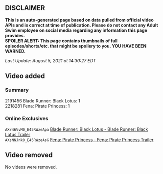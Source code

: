## DISCLAIMER
**This is an auto-generated page based on data pulled from official video APIs and is correct at time of publication. Please do not contact any Adult Swim employee on social media regarding any information this page provides.**  
**SPOILER ALERT: This page contains thumbnails of full episodes/shorts/etc. that might be spoilery to you. YOU HAVE BEEN WARNED.**  

_Last Update: August 5, 2021 at 14:30:27 EDT_
## Video added
### Summary
2191456 Blade Runner: Black Lotus: 1  
2218281 Fena: Pirate Princess: 1  
### Online Exclusives
`AXr46VvM0_E45RWzeApa` [Blade Runner: Black Lotus - Blade Runner: Black Lotus Trailer](https://www.adultswim.com/videos/blade-runner-black-lotus/blade-runner-black-lotus-trailer)  
`AXsNNJnk0_E45RWzeAsG` [Fena: Pirate Princess - Fena: Pirate Princess Trailer](https://www.adultswim.com/videos/fena-pirate-princess/fena-pirate-princess-trailer)  
## Video removed
No videos were removed.  

